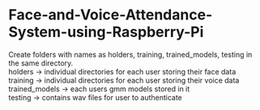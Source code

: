 # Face-and-Voice-Attendance-System-using-Raspberry-Pi

Create folders with names as holders, training, trained_models, testing in the same directory.<br/>
holders -> individual directories for each user storing their face data<br/>
training -> individual directories for each user storing their voice data<br/>
trained_models -> each users gmm models stored in it<br/>
testing -> contains wav files for user to authenticate<br/>
